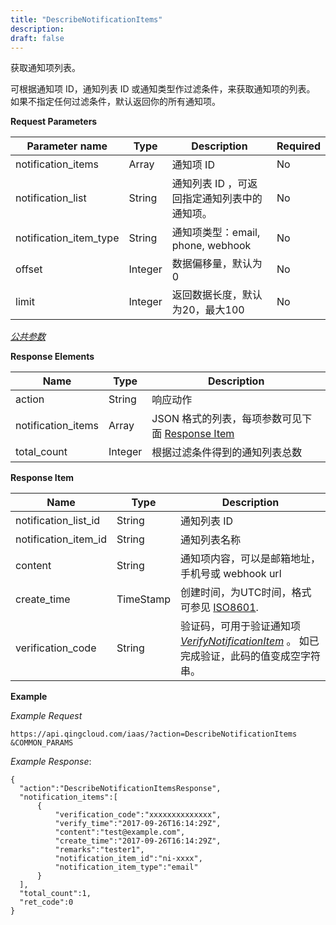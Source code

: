 ```yaml
---
title: "DescribeNotificationItems"
description: 
draft: false
---
```




获取通知项列表。

可根据通知项 ID，通知列表 ID 或通知类型作过滤条件，来获取通知项的列表。 如果不指定任何过滤条件，默认返回你的所有通知项。

**Request Parameters**

| Parameter name | Type | Description | Required |
| --- | --- | --- | --- |
| notification_items | Array | 通知项 ID | No |
| notification_list | String | 通知列表 ID ，可返回指定通知列表中的通知项。 | No |
| notification_item_type | String | 通知项类型：email, phone, webhook | No |
| offset | Integer | 数据偏移量，默认为0 | No |
| limit | Integer | 返回数据长度，默认为20，最大100 | No |

[_公共参数_](../../../parameters)

**Response Elements**

| Name | Type | Description |
| --- | --- | --- |
| action | String | 响应动作 |
| notification_items | Array | JSON 格式的列表，每项参数可见下面 [Response Item](#response-item) |
| total_count | Integer | 根据过滤条件得到的通知列表总数 |

**Response Item**

| Name | Type | Description |
| --- | --- | --- |
| notification_list_id | String | 通知列表 ID |
| notification_item_id | String | 通知列表名称 |
| content | String | 通知项内容，可以是邮箱地址，手机号或 webhook url |
| create_time | TimeStamp | 创建时间，为UTC时间，格式可参见 [ISO8601](http://www.w3.org/TR/NOTE-datetime). |
| verification_code | String | 验证码，可用于验证通知项 [_VerifyNotificationItem_](verify_notification_item.html#api-verify-notification-item) 。 如已完成验证，此码的值变成空字符串。 |

**Example**

_Example Request_

```
https://api.qingcloud.com/iaas/?action=DescribeNotificationItems
&COMMON_PARAMS
```

_Example Response_:

```
{
  "action":"DescribeNotificationItemsResponse",
  "notification_items":[
      {
          "verification_code":"xxxxxxxxxxxxxx",
          "verify_time":"2017-09-26T16:14:29Z",
          "content":"test@example.com",
          "create_time":"2017-09-26T16:14:29Z",
          "remarks":"tester1",
          "notification_item_id":"ni-xxxx",
          "notification_item_type":"email"
      }
  ],
  "total_count":1,
  "ret_code":0
}
```
